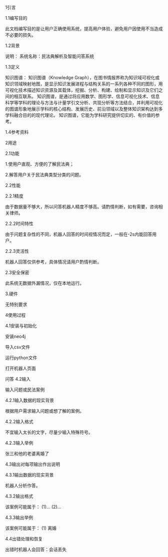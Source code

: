 1引言

1.1编写目的

此文档编写目的是让用户正确使用系统，提高用户体验，避免用户因使用不当造成不必要的损失。

1.2背景

说明：
系统名称：民法典解析及智能问答系统

1.3定义

知识图谱：
知识图谱（Knowledge Graph），在图书情报界称为知识域可视化或知识领域映射地图，是显示知识发展进程与结构关系的一系列各种不同的图形，用可视化技术描述知识资源及其载体，挖掘、分析、构建、绘制和显示知识及它们之间的相互联系。
知识图谱，是通过将应用数学、图形学、信息可视化技术、信息科学等学科的理论与方法与计量学引文分析、共现分析等方法结合，并利用可视化的图谱形象地展示学科的核心结构、发展历史、前沿领域以及整体知识架构达到多学科融合目的的现代理论。
知识图谱，它能为学科研究提供切实的、有价值的参考。

1.4参考资料

2用途

2.1功能

1.使用户直观、方便的了解民法典；

2.解答用户关于民法典类型分类的问题。

2.2性能

2.2.1精度

由于数据量不够大，所以问答机器人精度不够高。请酌情判断，如有需要，咨询相关律师。

2.2.2时间特性

由于问题复杂性的不同，机器人回答的时间视情况而定，一般在-2s内能回答用户。

2.2.3灵活性

机器人回答仅供参考，具体情况请用户酌情判断。

2.3安全保密

此系统无数据外漏情况，仅在本地运行。

3.硬件

无特别要求

4使用过程

4.1安装与初始化

安装neo4j

导入csv文件

运行python文件

打开机器人页面


问答
4.2输入

输入问题或民法案例

4.2.1输入数据的现实背景

根据用户需求输入问题或想了解的案例。

4.2.2输入格式

不宜输入太长的文字，尽量少输入特殊符号。

4.2.3输入举例

张三和他的老婆离婚了

4.3输出对每项输出作出说明

4.3.1输出数据的现实背景

机器人分析作答。
	
4.3.2输出格式

该案例可能属于： (1)… (2)…

4.3.3输出举例

该案例可能属于： (1) 离婚

4.4出错处理和恢复

出错时机器人会回答：会话丢失


